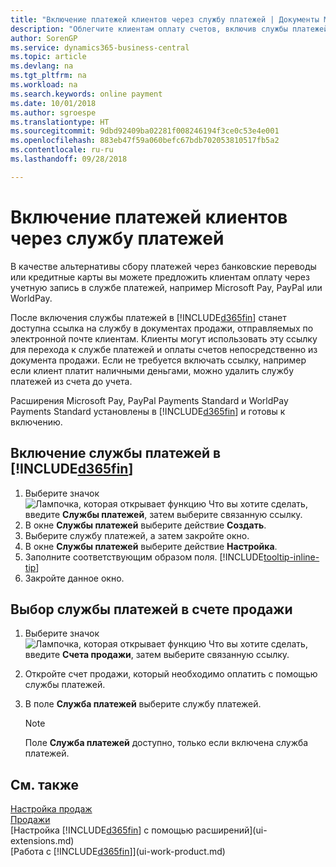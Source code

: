 ```yaml
---
title: "Включение платежей клиентов через службу платежей | Документы Майкрософт"
description: "Облегчите клиентам оплату счетов, включив службы платежей."
author: SorenGP
ms.service: dynamics365-business-central
ms.topic: article
ms.devlang: na
ms.tgt_pltfrm: na
ms.workload: na
ms.search.keywords: online payment
ms.date: 10/01/2018
ms.author: sgroespe
ms.translationtype: HT
ms.sourcegitcommit: 9dbd92409ba02281f008246194f3ce0c53e4e001
ms.openlocfilehash: 883eb47f59a060befc67bdb702053810517fb5a2
ms.contentlocale: ru-ru
ms.lasthandoff: 09/28/2018

---
```

# <a name="enable-customer-payments-through-payment-services"></a>Включение платежей клиентов через службу платежей
В качестве альтернативы сбору платежей через банковские переводы или кредитные карты вы можете предложить клиентам оплату через учетную запись в службе платежей, например Microsoft Pay, PayPal или WorldPay.  

После включения службы платежей в [!INCLUDE[d365fin](includes/d365fin_md.md)] станет доступна ссылка на службу в документах продажи, отправляемых по электронной почте клиентам. Клиенты могут использовать эту ссылку для перехода к службе платежей и оплаты счетов непосредственно из документа продажи. Если не требуется включать ссылку, например если клиент платит наличными деньгами, можно удалить службу платежей из счета до учета.  

Расширения Microsoft Pay, PayPal Payments Standard и WorldPay Payments Standard установлены в [!INCLUDE[d365fin](includes/d365fin_md.md)] и готовы к включению.  

## <a name="to-enable-a-payment-service-in-included365finincludesd365finmdmd"></a>Включение службы платежей в [!INCLUDE[d365fin](includes/d365fin_md.md)]
1. Выберите значок ![Лампочка, которая открывает функцию Что вы хотите сделать](media/ui-search/search_small.png "Что вы хотите сделать"), введите **Службы платежей**, затем выберите связанную ссылку.  
2. В окне **Службы платежей** выберите действие **Создать**.  
3. Выберите службу платежей, а затем закройте окно.  
4. В окне **Службы платежей** выберите действие **Настройка**.  
5. Заполните соответствующим образом поля. [!INCLUDE[tooltip-inline-tip](includes/tooltip-inline-tip_md.md)]  
6. Закройте данное окно.  

## <a name="to-select-a-payment-service-on-a-sales-invoice"></a>Выбор службы платежей в счете продажи
1. Выберите значок ![Лампочка, которая открывает функцию Что вы хотите сделать](media/ui-search/search_small.png "Что вы хотите сделать"), введите **Счета продажи**, затем выберите связанную ссылку.  
2. Откройте счет продажи, который необходимо оплатить с помощью службы платежей.  
3. В поле **Служба платежей** выберите службу платежей.  

    > [!NOTE]  
    > Поле **Служба платежей** доступно, только если включена служба платежей.  

## <a name="see-also"></a>См. также  
[Настройка продаж](sales-setup-sales.md)  
[Продажи](sales-manage-sales.md)  
[Настройка [!INCLUDE[d365fin](includes/d365fin_md.md)] с помощью расширений](ui-extensions.md)  
[Работа с [!INCLUDE[d365fin](includes/d365fin_md.md)]](ui-work-product.md)  

